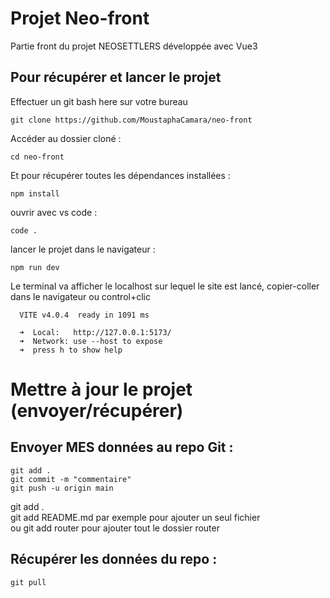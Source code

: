 # Projet Neo-front

Partie front du projet NEOSETTLERS développée avec Vue3

## Pour récupérer et lancer le projet

Effectuer un git bash here sur votre bureau

```
git clone https://github.com/MoustaphaCamara/neo-front
```

Accéder au dossier cloné :

```
cd neo-front
```

Et pour récupérer toutes les dépendances installées :

```
npm install
```

ouvrir avec vs code :

```
code .
```

lancer le projet dans le navigateur :

```
npm run dev
```

Le terminal va afficher le localhost sur lequel le site est lancé, copier-coller dans le navigateur ou control+clic

```
  VITE v4.0.4  ready in 1091 ms

  ➜  Local:   http://127.0.0.1:5173/
  ➜  Network: use --host to expose
  ➜  press h to show help

```

# Mettre à jour le projet (envoyer/récupérer)

## Envoyer MES données au repo Git :

```
git add .
git commit -m "commentaire"
git push -u origin main
```
git add . <br />
git add README.md par exemple pour ajouter un seul fichier <br />
ou git add router pour ajouter tout le dossier router
## Récupérer les données du repo :

```
git pull
```
